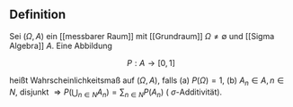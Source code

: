 ## Definition

Sei $(\Omega, A )$ ein [[messbarer Raum]] mit [[Grundraum]] $\Omega \neq \emptyset$ und [[Sigma Algebra]] $A$. Eine Abbildung

$$
P : A \rightarrow[0,1]
$$

heißt Wahrscheinlichkeitsmaß auf $(\Omega, A )$, falls
(a) $P (\Omega)=1$,
(b) $A_n \in A , n \in N$, disjunkt $\Rightarrow P \left(\bigcup_{n \in N } A_n\right)=\sum_{n \in N } P \left(A_n\right)$ ( $\sigma$-Additivität).
